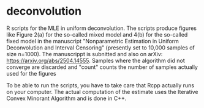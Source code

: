 # deconvolution
R scripts for the MLE in uniform deconvolution. The scripts produce figures like Figure 2(a) for the so-called mixed model and 4(b) for the so-called fixed model in the manuscript "Nonparametric Estimation in Uniform Deconvolution and Interval Censoring" (presently set to 10,000 samples of size n=1000). The manuscrippt is subnitted and also on arXiv: https://arxiv.org/abs/2504.14555. Samples where the algorithm did not converge are discarded and "count" counts the number of samples actually used for the figures

To be able to run the scripts, you have to take care that Rcpp actually runs on your computer. The actual computation of the estimate uses the Iterative Convex Minorant Algorithm and is done in C++.
